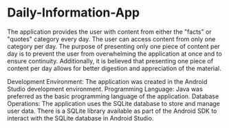 # Daily-Information-App
The application provides the user with content from either the "facts" or "quotes" category every day. The user can access content from only one category per day. The purpose of presenting only one piece of content per day is to prevent the user from overwhelming the application at once and to ensure continuity. Additionally, it is believed that presenting one piece of content per day allows for better digestion and appreciation of the material.

Development Environment: The application was created in the Android Studio development environment.
Programming Language: Java was preferred as the basic programming language of the application.
Database Operations: The application uses the SQLite database to store and manage user data. There is a SQLite library available as part of the Android SDK to interact with the SQLite database in Android Studio.
